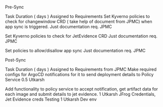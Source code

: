 Pre-Sync

Task
Duration ( days )
Assigned to
Requirements
Set Kyverno policies to check for changewindow CRD  ( take help of document from JPMC) when app sync is triggered.
Just documentation req.
JPMC


Set Kyverno policies to check for JetEvidence CRD 
Just documentation req.
JPMC


Set policies to allow/disallow app sync
Just documentation req.
JPMC





















Post-Sync


Task
Duration ( days )
Assigned to
Requirements from JPMC
Make required configs for ArgoCD notifications for it to send deployment details to Policy Service
0.5
Utkarsh



Add functionality to policy service to accept notification, get artifact data for each image and submit details to jet evidence.
1
Utkarsh
JFrog Credentials, Jet Evidence creds
Testing 
1
Utkarsh
Dev env


